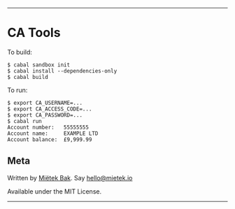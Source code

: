 --------------------------------------------------------------------------------

CA Tools
========

To build:

    $ cabal sandbox init
    $ cabal install --dependencies-only
    $ cabal build

To run:

    $ export CA_USERNAME=...
    $ export CA_ACCESS_CODE=...
    $ export CA_PASSWORD=...
    $ cabal run
    Account number:   55555555
    Account name:     EXAMPLE LTD
    Account balance:  £9,999.99

Meta
----

Written by [Miëtek Bak](http://mietek.io).  Say hello@mietek.io

Available under the MIT License.

--------------------------------------------------------------------------------
